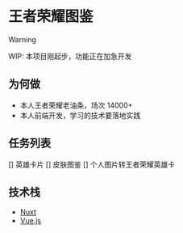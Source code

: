 # 王者荣耀图鉴

> [!WARNING]
> WIP: 本项目刚起步，功能正在加急开发

## 为何做

- 本人王者荣耀老油条，场次 14000+
- 本人前端开发，学习的技术要落地实践

## 任务列表

[] 英雄卡片
[] 皮肤图鉴
[] 个人图片转王者荣耀英雄卡

## 技术栈

- [Nuxt](https://nuxt.com/)
- [Vue.js](https://cn.vuejs.org/)